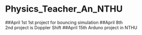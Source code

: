 # Physics_Teacher_An_NTHU

##April 1st
  1st project for bouncing simulation
##April 8th  
  2nd project is Doppler Shift
##April 15th
  Arduno project in NTHU
